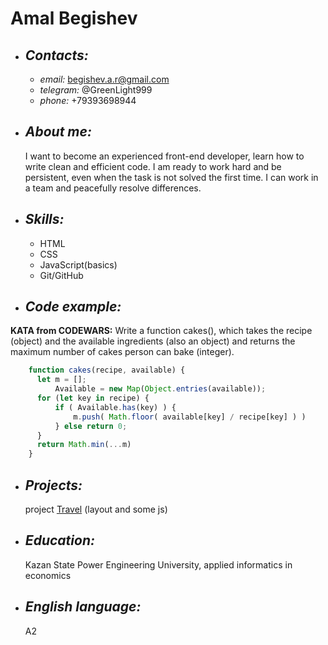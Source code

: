 # Amal Begishev

* ## ***Contacts:***
    + *email:* begishev.a.r@gmail.com
    + *telegram:* @GreenLight999
    + *phone:* +79393698944

* ## ***About me:*** 
    I want to become an experienced front-end developer, learn how to write clean and efficient code. I am ready to work hard and be persistent, even when the task is not solved the first time. I can work in a team and peacefully resolve differences.

* ## ***Skills:*** 
    + HTML
    + CSS
    + JavaScript(basics)
    + Git/GitHub

* ## ***Code example:*** 
**KATA from CODEWARS:** Write a function cakes(), which takes the recipe (object) and the available ingredients (also an object) and returns the maximum number of cakes person can bake (integer).
``` javascript
    function cakes(recipe, available) {
      let m = [];
          Available = new Map(Object.entries(available));
      for (let key in recipe) {
          if ( Available.has(key) ) {
              m.push( Math.floor( available[key] / recipe[key] ) )
          } else return 0;
      }
      return Math.min(...m)
    }
```

* ## ***Projects:*** 
    project [Travel](https://github.com/simple-gaze/rsschool-cv/tree/main/travel) (layout and some js)

* ## ***Education:*** 
    Kazan State Power Engineering University, applied informatics in economics

* ## ***English language:*** 
    A2

